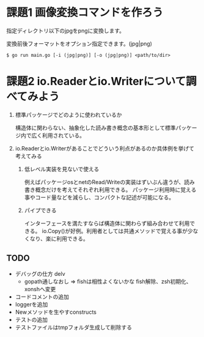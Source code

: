 # 課題1 画像変換コマンドを作ろう

指定ディレクトリ以下のjpgをpngに変換します。

変換前後フォーマットをオプション指定できます。(jpg|png)

```
$ go run main.go [-i (jpg|png)] [-o (jpg|png)] <path/to/dir>
```

# 課題2 io.Readerとio.Writerについて調べてみよう
1. 標準パッケージでどのように使われているか

    構造体に関わらない、抽象化した読み書き概念の基本形として標準パッケージ内で広く利用されている。

2. io.Readerとio.Writerがあることでどういう利点があるのか具体例を挙げて考えてみる

    1. 低レベル実装を見ないで使える

        例えばパッケージosとnetのRead/Writeの実装はずいぶん違うが、読み書き概念だけを考えてそれぞれ利用できる。
        パッケージ利用時に覚える事やコード量などを減らし、コンパクトな記述が可能になる。

    2. パイプできる

        インターフェースを満たすならば構造体に関わらず組み合わせて利用できる。
        io.Copy()が好例。利用者としては共通メソッドで覚える事が少なくなり、楽に利用できる。

## TODO
- デバッグの仕方 delv
    - gopath通しなおし => fishは相性よくないかな fish解除、zsh初期化、xonshへ変更
- コードコメントの追加
- loggerを追加
- Newメソッドを生やすconstructs
- テストの追加
- テストファイルはtmpフォルダ生成して削除する
